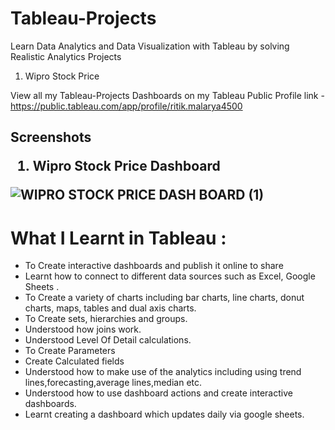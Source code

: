 # Tableau-Projects
Learn Data Analytics and Data Visualization with Tableau by solving Realistic Analytics Projects

1. Wipro Stock Price


View all my Tableau-Projects Dashboards on my Tableau Public Profile link -
https://public.tableau.com/app/profile/ritik.malarya4500

<H2> Screenshots

1. Wipro Stock Price Dashboard
  
![WIPRO STOCK PRICE DASH BOARD (1)](https://user-images.githubusercontent.com/65644535/134008388-d2cc4e07-135f-4510-9236-d247c4b5f201.png)

# What I Learnt in Tableau :
  
  
  
 * To Create interactive dashboards and publish it online to share
* Learnt how to connect to different data sources such as Excel, Google Sheets .
* To Create a variety of charts including bar charts, line charts, donut charts, maps, tables and dual axis charts.
* To Create sets, hierarchies and groups.
* Understood how joins work.
* Understood Level Of Detail calculations.
* To Create Parameters
* Create Calculated fields  
* Understood how to make use of the analytics  including using trend lines,forecasting,average lines,median etc.
* Understood how to use dashboard actions and create interactive dashboards.
* Learnt creating a dashboard which updates daily via google sheets.


